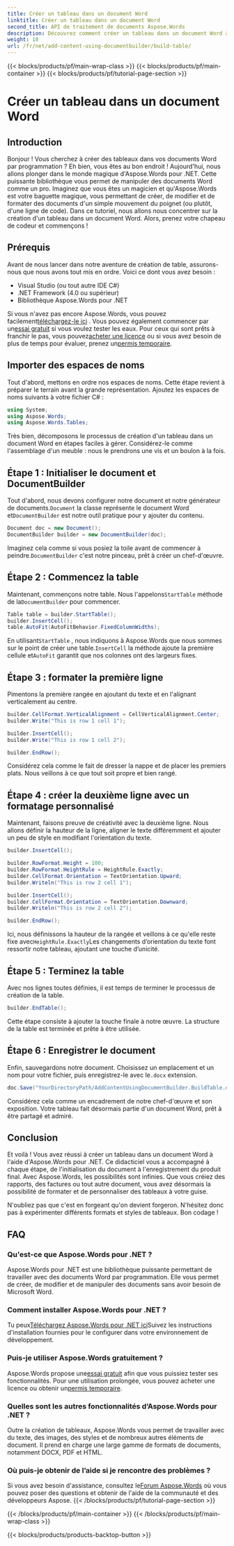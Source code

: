 ```yaml
---
title: Créer un tableau dans un document Word
linktitle: Créer un tableau dans un document Word
second_title: API de traitement de documents Aspose.Words
description: Découvrez comment créer un tableau dans un document Word à l'aide d'Aspose.Words pour .NET grâce à ce didacticiel détaillé, étape par étape. Idéal pour les débutants comme pour les professionnels.
weight: 10
url: /fr/net/add-content-using-documentbuilder/build-table/
---
```


{{< blocks/products/pf/main-wrap-class >}}
{{< blocks/products/pf/main-container >}}
{{< blocks/products/pf/tutorial-page-section >}}

# Créer un tableau dans un document Word

## Introduction

Bonjour ! Vous cherchez à créer des tableaux dans vos documents Word par programmation ? Eh bien, vous êtes au bon endroit ! Aujourd'hui, nous allons plonger dans le monde magique d'Aspose.Words pour .NET. Cette puissante bibliothèque vous permet de manipuler des documents Word comme un pro. Imaginez que vous êtes un magicien et qu'Aspose.Words est votre baguette magique, vous permettant de créer, de modifier et de formater des documents d'un simple mouvement du poignet (ou plutôt, d'une ligne de code). Dans ce tutoriel, nous allons nous concentrer sur la création d'un tableau dans un document Word. Alors, prenez votre chapeau de codeur et commençons !

## Prérequis

Avant de nous lancer dans notre aventure de création de table, assurons-nous que nous avons tout mis en ordre. Voici ce dont vous avez besoin :

- Visual Studio (ou tout autre IDE C#)
- .NET Framework (4.0 ou supérieur)
- Bibliothèque Aspose.Words pour .NET

 Si vous n'avez pas encore Aspose.Words, vous pouvez facilement[téléchargez-le ici](https://releases.aspose.com/words/net/) . Vous pouvez également commencer par un[essai gratuit](https://releases.aspose.com/) si vous voulez tester les eaux. Pour ceux qui sont prêts à franchir le pas, vous pouvez[acheter une licence](https://purchase.aspose.com/buy) ou si vous avez besoin de plus de temps pour évaluer, prenez un[permis temporaire](https://purchase.aspose.com/temporary-license/).

## Importer des espaces de noms

Tout d'abord, mettons en ordre nos espaces de noms. Cette étape revient à préparer le terrain avant la grande représentation. Ajoutez les espaces de noms suivants à votre fichier C# :

```csharp
using System;
using Aspose.Words;
using Aspose.Words.Tables;
```

Très bien, décomposons le processus de création d'un tableau dans un document Word en étapes faciles à gérer. Considérez-le comme l'assemblage d'un meuble : nous le prendrons une vis et un boulon à la fois.

## Étape 1 : Initialiser le document et DocumentBuilder

 Tout d'abord, nous devons configurer notre document et notre générateur de documents.`Document` la classe représente le document Word et`DocumentBuilder` est notre outil pratique pour y ajouter du contenu.

```csharp
Document doc = new Document();
DocumentBuilder builder = new DocumentBuilder(doc);
```

 Imaginez cela comme si vous posiez la toile avant de commencer à peindre.`DocumentBuilder` c'est notre pinceau, prêt à créer un chef-d'œuvre.

## Étape 2 : Commencez la table

 Maintenant, commençons notre table. Nous l'appelons`StartTable` méthode de la`DocumentBuilder` pour commencer.

```csharp
Table table = builder.StartTable();
builder.InsertCell();
table.AutoFit(AutoFitBehavior.FixedColumnWidths);
```

 En utilisant`StartTable` , nous indiquons à Aspose.Words que nous sommes sur le point de créer une table.`InsertCell` la méthode ajoute la première cellule et`AutoFit` garantit que nos colonnes ont des largeurs fixes.

## Étape 3 : formater la première ligne

Pimentons la première rangée en ajoutant du texte et en l'alignant verticalement au centre.

```csharp
builder.CellFormat.VerticalAlignment = CellVerticalAlignment.Center;
builder.Write("This is row 1 cell 1");

builder.InsertCell();
builder.Write("This is row 1 cell 2");

builder.EndRow();
```

Considérez cela comme le fait de dresser la nappe et de placer les premiers plats. Nous veillons à ce que tout soit propre et bien rangé.

## Étape 4 : créer la deuxième ligne avec un formatage personnalisé

Maintenant, faisons preuve de créativité avec la deuxième ligne. Nous allons définir la hauteur de la ligne, aligner le texte différemment et ajouter un peu de style en modifiant l'orientation du texte.

```csharp
builder.InsertCell();

builder.RowFormat.Height = 100;
builder.RowFormat.HeightRule = HeightRule.Exactly;
builder.CellFormat.Orientation = TextOrientation.Upward;
builder.Writeln("This is row 2 cell 1");

builder.InsertCell();
builder.CellFormat.Orientation = TextOrientation.Downward;
builder.Writeln("This is row 2 cell 2");

builder.EndRow();
```

 Ici, nous définissons la hauteur de la rangée et veillons à ce qu'elle reste fixe avec`HeightRule.Exactly`Les changements d’orientation du texte font ressortir notre tableau, ajoutant une touche d’unicité.

## Étape 5 : Terminez la table

Avec nos lignes toutes définies, il est temps de terminer le processus de création de la table.

```csharp
builder.EndTable();
```

Cette étape consiste à ajouter la touche finale à notre œuvre. La structure de la table est terminée et prête à être utilisée.

## Étape 6 : Enregistrer le document

 Enfin, sauvegardons notre document. Choisissez un emplacement et un nom pour votre fichier, puis enregistrez-le avec le`.docx` extension.

```csharp
doc.Save("YourDirectoryPath/AddContentUsingDocumentBuilder.BuildTable.docx");
```

Considérez cela comme un encadrement de notre chef-d'œuvre et son exposition. Votre tableau fait désormais partie d'un document Word, prêt à être partagé et admiré.

## Conclusion

Et voilà ! Vous avez réussi à créer un tableau dans un document Word à l'aide d'Aspose.Words pour .NET. Ce didacticiel vous a accompagné à chaque étape, de l'initialisation du document à l'enregistrement du produit final. Avec Aspose.Words, les possibilités sont infinies. Que vous créiez des rapports, des factures ou tout autre document, vous avez désormais la possibilité de formater et de personnaliser des tableaux à votre guise.

N'oubliez pas que c'est en forgeant qu'on devient forgeron. N'hésitez donc pas à expérimenter différents formats et styles de tableaux. Bon codage !

## FAQ

### Qu'est-ce que Aspose.Words pour .NET ?
Aspose.Words pour .NET est une bibliothèque puissante permettant de travailler avec des documents Word par programmation. Elle vous permet de créer, de modifier et de manipuler des documents sans avoir besoin de Microsoft Word.

### Comment installer Aspose.Words pour .NET ?
 Tu peux[Téléchargez Aspose.Words pour .NET ici](https://releases.aspose.com/words/net/)Suivez les instructions d'installation fournies pour le configurer dans votre environnement de développement.

### Puis-je utiliser Aspose.Words gratuitement ?
 Aspose.Words propose une[essai gratuit](https://releases.aspose.com/) afin que vous puissiez tester ses fonctionnalités. Pour une utilisation prolongée, vous pouvez acheter une licence ou obtenir un[permis temporaire](https://purchase.aspose.com/temporary-license/).

### Quelles sont les autres fonctionnalités d’Aspose.Words pour .NET ?
Outre la création de tableaux, Aspose.Words vous permet de travailler avec du texte, des images, des styles et de nombreux autres éléments de document. Il prend en charge une large gamme de formats de documents, notamment DOCX, PDF et HTML.

### Où puis-je obtenir de l’aide si je rencontre des problèmes ?
 Si vous avez besoin d'assistance, consultez le[Forum Aspose.Words](https://forum.aspose.com/c/words/8) où vous pouvez poser des questions et obtenir de l'aide de la communauté et des développeurs Aspose.
{{< /blocks/products/pf/tutorial-page-section >}}

{{< /blocks/products/pf/main-container >}}
{{< /blocks/products/pf/main-wrap-class >}}

{{< blocks/products/products-backtop-button >}}
